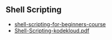 ## Shell Scripting

- [shell-scripting-for-beginners-course](https://github.com/kodekloudhub/shell-scripting-for-beginners-course)
- [Shell-Scripting-kodekloud.pdf](https://kodekloud.com/wp-content/uploads/2022/01/Shell-Scripting-kodekloud.pdf)